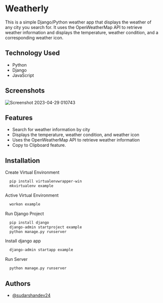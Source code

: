# Weatherly
This is a simple Django/Python weather app that displays the weather of any city you search for. It uses the OpenWeatherMap API to retrieve weather information and displays the temperature, weather condition, and a corresponding weather icon.

## Technology Used

 - Python
 - Django
 - JavaScript


## Screenshots

![Screenshot 2023-04-29 010743](https://user-images.githubusercontent.com/110741425/235238250-52eeb110-1b70-4e0a-8141-ec80e81432c6.png)


## Features

- Search for weather information by city
- Displays the temperature, weather condition, and weather icon
- Uses the OpenWeatherMap API to retrieve weather information
- Copy to Clipboard feature.

## Installation

Create Virtual Environment

```bash
  pip install virtualenvwrapper-win
  mkvirtualenv example
```

Active Virtual Environment

```bash
  workon example
```

Run Django Project

```bash
  pip install django
  django-admin startproject example
  python manage.py runserver
```

Install django app

```bash
  django-admin startapp example 
```

Run Server

```bash
  python manage.py runserver
```
    
## Authors

- [@sudarshandev24](https://github.com/sudarshandev24)
